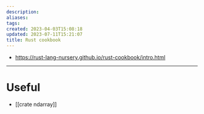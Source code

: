```yaml
---
description:
aliases: 
tags: 
created: 2023-04-03T15:08:18
updated: 2023-07-11T15:21:07
title: Rust cookbook
---
```

- https://rust-lang-nursery.github.io/rust-cookbook/intro.html
___
# Useful

- [[crate ndarray]]